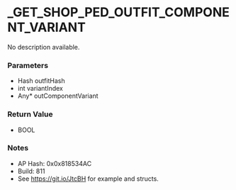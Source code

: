# _GET_SHOP_PED_OUTFIT_COMPONENT_VARIANT

No description available.

### Parameters
* Hash outfitHash
* int variantIndex
* Any* outComponentVariant

### Return Value
* BOOL

### Notes
* AP Hash: 0x0x818534AC
* Build: 811
* See https://git.io/JtcBH for example and structs.

